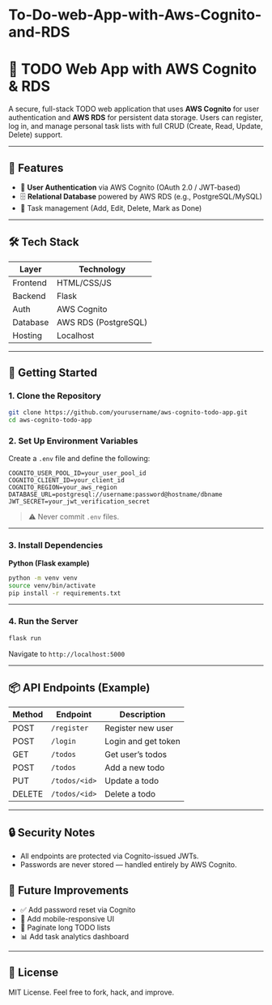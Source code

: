 # To-Do-web-App-with-Aws-Cognito-and-RDS

# 📝 TODO Web App with AWS Cognito & RDS

A secure, full-stack TODO web application that uses **AWS Cognito** for user authentication and **AWS RDS** for persistent data storage. Users can register, log in, and manage personal task lists with full CRUD (Create, Read, Update, Delete) support.

---

## 🔧 Features

* 🔐 **User Authentication** via AWS Cognito (OAuth 2.0 / JWT-based)
* 🗄️ **Relational Database** powered by AWS RDS (e.g., PostgreSQL/MySQL)
* 🧾 Task management (Add, Edit, Delete, Mark as Done)

---

## 🛠️ Tech Stack

| Layer    | Technology           |
| -------- | -------------------- |
| Frontend | HTML/CSS/JS          |
| Backend  | Flask                |
| Auth     | AWS Cognito          |
| Database | AWS RDS (PostgreSQL) |
| Hosting  | Localhost            |

---

## 🚀 Getting Started

### 1. Clone the Repository

```bash
git clone https://github.com/yourusername/aws-cognito-todo-app.git
cd aws-cognito-todo-app
```

### 2. Set Up Environment Variables

Create a `.env` file and define the following:

```env
COGNITO_USER_POOL_ID=your_user_pool_id
COGNITO_CLIENT_ID=your_client_id
COGNITO_REGION=your_aws_region
DATABASE_URL=postgresql://username:password@hostname/dbname
JWT_SECRET=your_jwt_verification_secret
```

> ⚠️ Never commit `.env` files.

---

### 3. Install Dependencies

**Python (Flask example)**

```bash
python -m venv venv
source venv/bin/activate
pip install -r requirements.txt
```

---

### 4. Run the Server

```bash
flask run
```

Navigate to `http://localhost:5000`

---

## 📦 API Endpoints (Example)

| Method | Endpoint      | Description         |
| ------ | ------------- | ------------------- |
| POST   | `/register`   | Register new user   |
| POST   | `/login`      | Login and get token |
| GET    | `/todos`      | Get user’s todos    |
| POST   | `/todos`      | Add a new todo      |
| PUT    | `/todos/<id>` | Update a todo       |
| DELETE | `/todos/<id>` | Delete a todo       |

---

## 🔒 Security Notes

* All endpoints are protected via Cognito-issued JWTs.
* Passwords are never stored — handled entirely by AWS Cognito.


## 🧰 Future Improvements

* ✅ Add password reset via Cognito
* 📲 Add mobile-responsive UI
* 🔁 Paginate long TODO lists
* 📊 Add task analytics dashboard

---

## 📄 License

MIT License. Feel free to fork, hack, and improve.


